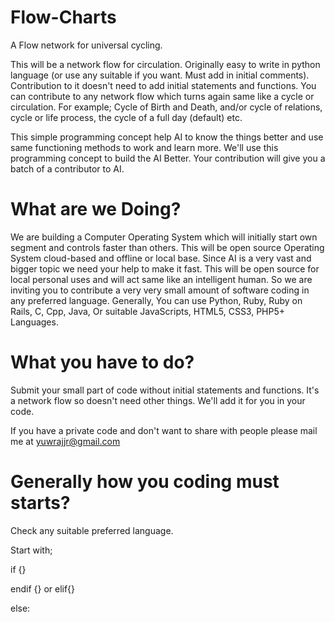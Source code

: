# Flow-Charts
A Flow network for universal cycling. 

This will be a network flow for circulation. Originally easy to write in python language (or use any suitable if you want. Must add in initial comments). Contribution to it doesn't need to add initial statements and functions. You can contribute to any network flow which turns again same like a cycle or circulation. For example; Cycle of Birth and Death, and/or cycle of relations, cycle or life process, the cycle of a full day (default) etc.

This simple programming concept help AI to know the things better and use same functioning methods to work and learn more. We'll use this programming concept to build the AI Better. Your contribution will give you a batch of a contributor to AI.

# What are we Doing?

We are building a Computer Operating System which will initially start own segment and controls faster than others. This will be open source Operating System cloud-based and offline or local base. Since AI is a very vast and bigger topic we need your help to make it fast. This will be open source for local personal uses and will act same like an intelligent human. So we are inviting you to contribute a very very small amount of software coding in any preferred language. Generally, You can use Python, Ruby, Ruby on Rails, C, Cpp, Java, Or suitable JavaScripts, HTML5, CSS3, PHP5+ Languages.

# What you have to do?

Submit your small part of code without initial statements and functions. It's a network flow so doesn't need other things. We'll add it for you in your code.

If you have a private code and don't want to share with people please mail me at yuwrajjr@gmail.com

# Generally how you coding must starts?

Check any suitable preferred language.

Start with;

if {}

endif {}
or
elif{}

else:




